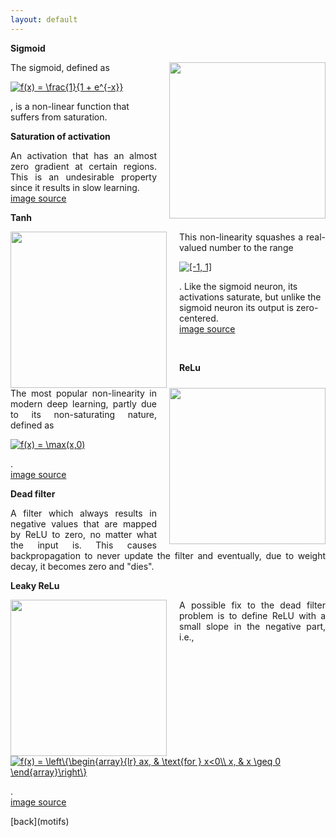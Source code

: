 ```yaml
---
layout: default
---
```


<strong>Sigmoid</strong>

<img style="float: right; width: 250px; margin-left: 20px" src="/assets/img/sigmoid.png">

<p align="justify">
The sigmoid, defined as

<a href="http://www.codecogs.com/eqnedit.php?latex=f(x)&space;=&space;\frac{1}{1&space;&plus;&space;e^{-x}}" target="_blank"><img src="http://latex.codecogs.com/gif.latex?f(x)&space;=&space;\frac{1}{1&space;&plus;&space;e^{-x}}" title="f(x) = \frac{1}{1 + e^{-x}}" /></a>

,
is a non-linear function that suffers from saturation.
</p>

<strong>Saturation of activation</strong>
<p align="justify">
An activation that has an almost zero gradient at certain regions.
This is an undesirable property since it results in slow learning.
<br>
<a href="https://en.wikipedia.org/wiki/Sigmoid_function"> image source </a>
</p>

<strong>Tanh</strong>

<img style="float: left; width: 250px; margin-right: 20px" src="/assets/img/tanh.png">

<p align="justify">
This non-linearity squashes a real-valued number to the range

<a href="http://www.codecogs.com/eqnedit.php?latex=[-1,&space;1]" target="_blank"><img src="http://latex.codecogs.com/gif.latex?[-1,&space;1]" title="[-1, 1]" /></a>

.
Like the sigmoid neuron, its activations saturate, but unlike the sigmoid neuron its output is zero-centered.
<br>
<a href="http://www.20sim.com/webhelp/language_reference_functions_tanh.php"> image source </a>
</p>

<br>

<strong>ReLu</strong>

<img style="float: right; width: 250px; margin-left: 20px" src="/assets/img/relu.png">

<p align="justify">
The most popular non-linearity in modern deep learning, partly due to its non-saturating nature, defined as

<a href="http://www.codecogs.com/eqnedit.php?latex=f(x)&space;=&space;\max(x,0)" target="_blank"><img src="http://latex.codecogs.com/gif.latex?f(x)&space;=&space;\max(x,0)" title="f(x) = \max(x,0)" /></a>

.
<br>
<a href="https://ml4a.github.io/ml4a/neural_networks/"> image source </a>
</p>

<strong>Dead filter</strong>
<p align="justify">
A filter which always results in negative values that are mapped by ReLU to zero, no matter what the input is.
This causes backpropagation to never update the filter and eventually, due to weight decay, it becomes zero and "dies".
</p>

<strong>Leaky ReLu</strong>

<img style="float: left; width: 250px; margin-right: 20px" src="/assets/img/leakyrelu.png">

<p align="justify">
A possible fix to the dead filter problem is to define ReLU with a small slope in the negative part, i.e.,

<a href="http://www.codecogs.com/eqnedit.php?latex=f(x)&space;=&space;\left\{\begin{array}{lr}&space;ax,&space;&&space;\text{for&space;}&space;x<0\\&space;x,&space;&&space;x&space;\geq&space;0&space;\end{array}\right\}" target="_blank"><img src="http://latex.codecogs.com/gif.latex?f(x)&space;=&space;\left\{\begin{array}{lr}&space;ax,&space;&&space;\text{for&space;}&space;x<0\\&space;x,&space;&&space;x&space;\geq&space;0&space;\end{array}\right\}" title="f(x) = \left\{\begin{array}{lr} ax, & \text{for } x<0\\ x, & x \geq 0 \end{array}\right\}" /></a>

.
<br>
<a href="https://datascience.stackexchange.com/questions/5706/what-is-the-dying-relu-problem-in-neural-networks"> image source </a>
</p>
[back](motifs)

